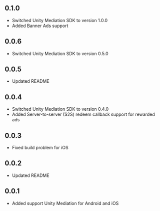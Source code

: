 ## 0.1.0

* Switched Unity Mediation SDK to version 1.0.0
* Added Banner Ads support

## 0.0.6

* Switched Unity Mediation SDK to version 0.5.0

## 0.0.5

* Updated README

## 0.0.4

* Switched Unity Mediation SDK to version 0.4.0
* Added Server-to-server (S2S) redeem callback support for rewarded ads

## 0.0.3

* Fixed build problem for iOS

## 0.0.2

* Updated README

## 0.0.1

* Added support Unity Mediation for Android and iOS